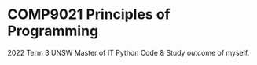 # COMP9021 Principles of Programming
2022 Term 3 UNSW Master of IT
Python Code & Study outcome of myself.
